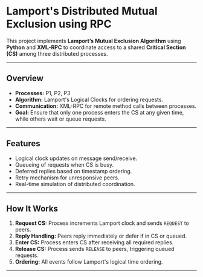 # Lamport's Distributed Mutual Exclusion using RPC

This project implements **Lamport’s Mutual Exclusion Algorithm** using **Python** and **XML-RPC** to coordinate access to a shared **Critical Section (CS)** among three distributed processes.

---

## Overview
- **Processes:** P1, P2, P3  
- **Algorithm:** Lamport's Logical Clocks for ordering requests.  
- **Communication:** XML-RPC for remote method calls between processes.  
- **Goal:** Ensure that only one process enters the CS at any given time, while others wait or queue requests.

---

## Features
- Logical clock updates on message send/receive.
- Queueing of requests when CS is busy.
- Deferred replies based on timestamp ordering.
- Retry mechanism for unresponsive peers.
- Real-time simulation of distributed coordination.

---

## How It Works
1. **Request CS:** Process increments Lamport clock and sends `REQUEST` to peers.
2. **Reply Handling:** Peers reply immediately or defer if in CS or queued.
3. **Enter CS:** Process enters CS after receiving all required replies.
4. **Release CS:** Process sends `RELEASE` to peers, triggering queued requests.
5. **Ordering:** All events follow Lamport's logical time ordering.

---
